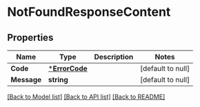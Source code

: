# NotFoundResponseContent

## Properties
Name | Type | Description | Notes
------------ | ------------- | ------------- | -------------
**Code** | [***ErrorCode**](ErrorCode.md) |  | [default to null]
**Message** | **string** |  | [default to null]

[[Back to Model list]](../README.md#documentation-for-models) [[Back to API list]](../README.md#documentation-for-api-endpoints) [[Back to README]](../README.md)

